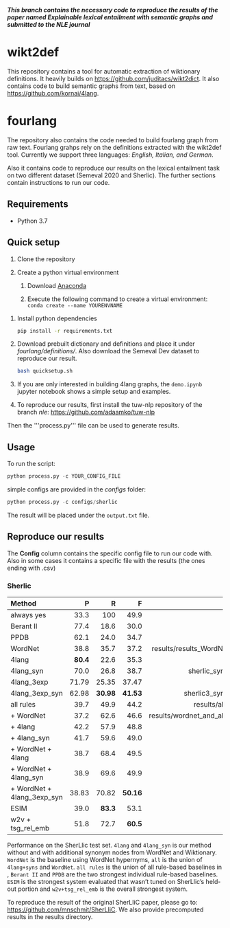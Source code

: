 ***This branch contains the necessary code to reproduce the results of the paper named Explainable lexical entailment with semantic graphs and submitted to the NLE journal***


# wikt2def

This repository contains a tool for automatic extraction of wiktionary definitions. It heavily builds on https://github.com/juditacs/wikt2dict. It also contains code to build semantic graphs from text, based on https://github.com/kornai/4lang.

# fourlang

The repository also contains the code needed to build fourlang graph from raw text. Fourlang grahps rely on the definitions extracted with the wikt2def tool. Currently we support three languages: *English, Italian, and German*.

Also it contains code to reproduce our results on the lexical entailment task on two different dataset (Semeval 2020 and Sherlic). The further sections contain instructions to run our code.

## Requirements

- Python 3.7

## Quick setup

1. Clone the repository
1. Create a python virtual environment

   1. Download [Anaconda](https://conda.io/miniconda.html)
   
   1. Execute the following command to create a virtual environment: `conda create --name YOURENVNAME`

1) Install python dependencies

   ```bash
   pip install -r requirements.txt
   ```
   
2) Download prebuilt dictionary and definitions and place it under *fourlang/definitions/*. Also download the Semeval Dev dataset to reproduce our result.
   ```bash
   bash quicksetup.sh
   ```
3) If you are only interested in building 4lang graphs, the ```demo.ipynb``` jupyter notebook shows a simple setup and examples.

4) To reproduce our results, first install the tuw-nlp repository of the branch _nle_: https://github.com/adaamko/tuw-nlp

  Then the '''process.py''' file can be used to generate results.


## Usage 

 To run the script:
 ```python
 python process.py -c YOUR_CONFIG_FILE
 ```

 simple configs are provided in the _configs_ folder:

 ```python
 python process.py -c configs/sherlic
 ```

 The result will be placed under the ```output.txt``` file.
 
 
 ## Reproduce our results
 The **Config** column contains the specific config file to run our code with. Also in some cases it contains a specific file with the results (the ones ending with .csv)
 

 ### Sherlic
 
<div id="table:sherlic_results">

| <span>**Method** </span>      |    <span>**P**</span> |     <span>**R**</span> |     <span>**F**</span> | <span>**Config**</span> |
| :---------------------------- | --------------------: | ---------------------: | ---------------------: | ---------------------:  |
| always yes                    |                  33.3 |                    100 |                   49.9 | |
| Berant II                     |                  77.4 |                   18.6 |                   30.0 | |
| PPDB                          |                  62.1 |                   24.0 |                   34.7 | |
| WordNet                       |                  38.8 |                   35.7 |                   37.2 | results/results_WordNet_test.csv|
| 4lang                         | <span>**80.4**</span> |                   22.6 |                   35.3 |sherlic |
| 4lang\_syn                    |                  70.0 |                   26.8 |                   38.7 |sherlic_synonyms OR |
| 4lang\_3exp                   |                 71.79 |                  25.35 |                  37.47 | sherlic3|
| 4lang\_3exp\_syn              |                 62.98 | <span>**30.98**</span> | <span>**41.53**</span> |sherlic3_synonyms OR |
| all rules                     |                  39.7 |                   49.9 |                   44.2 | results/all_rules.csv |
| \+ WordNet                    |                  37.2 |                   62.6 |                   46.6 | results/wordnet_and_all_rules.csv |
| \+ 4lang                      |                  42.2 |                   57.9 |                   48.8 | |
| \+ 4lang\_syn                 |                  41.7 |                   59.6 |                   49.0 | |
| \+ WordNet + 4lang            |                  38.7 |                   68.4 |                   49.5 | |
| \+ WordNet + 4lang\_syn       |                  38.9 |                   69.6 |                   49.9 | |
| \+ WordNet + 4lang\_3exp\_syn |                 38.83 |                  70.82 | <span>**50.16**</span> | |
| ESIM                          |                  39.0 |  <span>**83.3**</span> |                   53.1 | |
| w2v + tsg\_rel\_emb           |                  51.8 |                   72.7 |  <span>**60.5**</span> | |

Performance on the SherLlic test set. `4lang` and `4lang_syn` is our
method without and with additional synonym nodes from WordNet and
Wiktionary. `WordNet` is the baseline using WordNet hypernyms, `all` is
the union of `4lang+syns` and `WordNet`. `all rules` is the union of all
rule-based baselines in , `Berant II`  and `PPDB`  are the two strongest
individual rule-based baselines. `ESIM`  is the strongest system
evaluated that wasn’t tuned on SherLlic’s held-out portion and
`w2v+tsg_rel_emb` is the overall strongest system.

To reproduce the result of the original SherLIiC paper, please go to: https://github.com/mnschmit/SherLIiC. We also provide precomputed results in the results directory.

</div>
